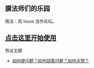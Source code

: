 ## 膜法师们的乐园

用法：将 Issue 当作论坛。

## [点击这里开始使用](https://github.com/picasso250/mofa/issues)

热议主题

- [如何提问题？如何回答问题？如何点赞？](https://github.com/picasso250/mofa/issues/1)
